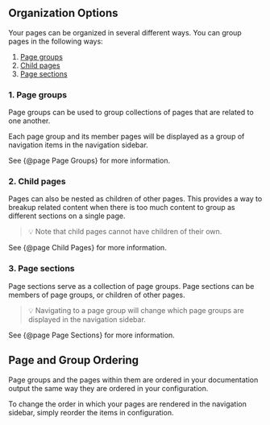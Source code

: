 ## Organization Options

Your pages can be organized in several different ways. You can group pages in the following ways:

1. [Page groups](#1-page-groups)
2. [Child pages](#2-child-pages)
3. [Page sections](#3-page-sections)

### 1. Page groups

Page groups can be used to group collections of pages that are related to one another.

Each page group and its member pages will be displayed as a group of navigation items in the navigation sidebar.

See {@page Page Groups} for more information.

### 2. Child pages

Pages can also be nested as children of other pages. This provides a way to breakup related content when there is too much content to group as different sections on a single page.

> 💡 Note that child pages cannot have children of their own.

See {@page Child Pages} for more information.

### 3. Page sections

Page sections serve as a collection of page groups. Page sections can be members of page groups, or children of other pages.

> 💡 Navigating to a page group will change which page groups are displayed in the navigation sidebar.

See {@page Page Sections} for more information.

## Page and Group Ordering

Page groups and the pages within them are ordered in your documentation output the same way they are ordered in your configuration.

To change the order in which your pages are rendered in the navigation sidebar, simply reorder the items in configuration.